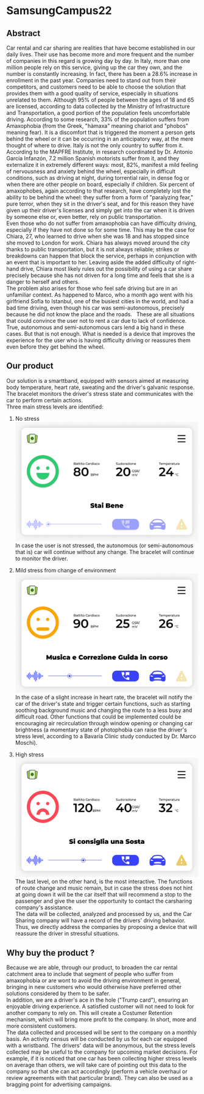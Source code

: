 # SamsungCampus22

## Abstract
Car rental and car sharing are realities that have become established in our daily lives. Their use has become more and more frequent and the number of companies in this regard is growing day by day. In Italy, more than one million people rely on this service, giving up the car they own, and the number is constantly increasing. In fact, there has been a 28.6% increase in enrollment in the past year. Companies need to stand out from their competitors, and customers need to be able to choose the solution that provides them with a good quality of service, especially in situations unrelated to them. Although 95% of people between the ages of 18 and 65 are licensed, according to data collected by the Ministry of Infrastructure and Transportation, a good portion of the population feels uncomfortable driving. According to some research, 33% of the population suffers from Amaxophobia (from the Greek, "hàmaxa" meaning chariot and "phobos" meaning fear). It is a discomfort that is triggered the moment a person gets behind the wheel or it can be occurring in an anticipatory way, at the mere thought of where to drive. Italy is not the only country to suffer from it. According to the MAPFRE Institute, in research coordinated by Dr. Antonio García Infanzón, 7.2 million Spanish motorists suffer from it, and they externalize it in extremely different ways: most, 82%, manifest a mild feeling of nervousness and anxiety behind the wheel, especially in difficult conditions, such as driving at night, during torrential rain, in dense fog or when there are other people on board, especially if children. Six percent of amaxophobes, again according to that research, have completely lost the ability to be behind the wheel: they suffer from a form of "paralyzing fear," pure terror, when they sit in the driver's seat, and for this reason they have given up their driver's licenses and simply get into the car when it is driven by someone else or, even better, rely on public transportation.  
Even those who do not suffer from amaxophobia can have difficulty driving, especially if they have not done so for some time. This may be the case for Chiara, 27, who learned to drive when she was 18 and has stopped since she moved to London for work. Chiara has always moved around the city thanks to public transportation, but it is not always reliable; strikes or breakdowns can happen that block the service, perhaps in conjunction with an event that is important to her. Leaving aside the added difficulty of right-hand drive, Chiara most likely rules out the possibility of using a car share precisely because she has not driven for a long time and feels that she is a danger to herself and others.  
The problem also arises for those who feel safe driving but are in an unfamiliar context. As happened to Marco, who a month ago went with his girlfriend Sofia to Istanbul, one of the busiest cities in the world, and had a bad time driving, even though his car was semi-autonomous, precisely because he did not know the place and the roads.  
These are all situations that could convince the user not to rent a car due to lack of confidence. 
True, autonomous and semi-autonomous cars lend a big hand in these cases. But that is not enough. What is needed is a device that improves the experience for the user who is having difficulty driving or reassures them even before they get behind the wheel. 

## Our product
Our solution is a smarttband, equipped with sensors aimed at measuring body temperature, heart rate, sweating and the driver's galvanic response. The bracelet monitors the driver's stress state and communicates with the car to perform certain actions.  
Three main stress levels are identified:  
1. No stress  
![1](images/ourproduct1.jpeg)  
In case the user is not stressed, the autonomous (or semi-autonomous that is) car will continue without any change. The bracelet will continue to monitor the driver.  

2. Mild stress from change of environment  
![2](images/ourproduct2.jpeg)  
In the case of a slight increase in heart rate, the bracelet will notify the car of the driver's state and trigger certain functions, such as starting soothing background music and changing the route to a less busy and difficult road. Other functions that could be implemented could be encouraging air recirculation through window opening or changing car brightness (a momentary state of photophobia can raise the driver's stress level, according to a Bavaria Clinic study conducted by Dr. Marco Moschi).  

3. High stress  
![3](images/ourproduct3.jpeg)  
The last level, on the other hand, is the most interactive. The functions of route change and music remain, but in case the stress does not hint at going down it will be the car itself that will recommend a stop to the passenger and give the user the opportunity to contact the carsharing company's assistance.  
The data will be collected, analyzed and processed by us, and the Car Sharing company will have a record of the drivers' driving behavior. Thus, we directly address the companies by proposing a device that will reassure the driver in stressful situations.  

## Why buy the product ?
Because we are able, through our product, to broaden the car rental catchment area to include that segment of people who suffer from amaxophobia or are wont to avoid the driving environment in general, bringing in new customers who would otherwise have preferred other solutions considered by them to be safer.  
In addition, we are a driver's ace in the hole ("Trump card"), ensuring an enjoyable driving experience. A satisfied customer will not need to look for another company to rely on. This will create a Costumer Retention mechanism, which will bring more profit to the company. In short, more and more consistent customers.  
The data collected and processed will be sent to the company on a monthly basis. An activity census will be conducted by us for each car equipped with a wristband. The drivers' data will be anonymous, but the stress levels collected may be useful to the company for upcoming market decisions. For example, if it is noticed that one car has been collecting higher stress levels on average than others, we will take care of pointing out this data to the company so that she can act accordingly (perform a vehicle overhaul or review agreements with that particular brand). They can also be used as a bragging point for advertising campaigns. 


